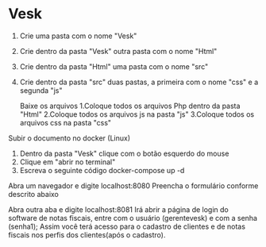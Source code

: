 # Vesk
1. Crie uma pasta com o nome "Vesk"
2. Crie dentro da pasta "Vesk" outra pasta com o nome "Html"
3. Crie dentro da pasta "Html" uma pasta com o nome "src"
4. Crie dentro da pasta "src" duas pastas, a primeira com o nome "css" e a segunda "js"

   Baixe os arquivos
   1.Coloque todos os arquivos Php dentro da pasta "Html"
   2.Coloque todos os arquivos js na pasta "js"
   3.Coloque todos os arquivos css na pasta "css"

Subir o documento no docker (Linux)
1. Dentro da pasta "Vesk" clique com o botão esquerdo do mouse
2. Clique em "abrir no terminal"
3. Escreva o seguinte código
   docker-compose up -d

Abra um navegador e digite 
localhost:8080
Preencha o formulário conforme descrito abaixo



Abra outra aba e digite
localhost:8081
Irá abrir a página de login do software de notas fiscais, entre com o usuário (gerentevesk) e com a senha (senha1);
Assim você terá acesso para o cadastro de clientes e de notas fiscais nos perfis dos clientes(após o cadastro).
